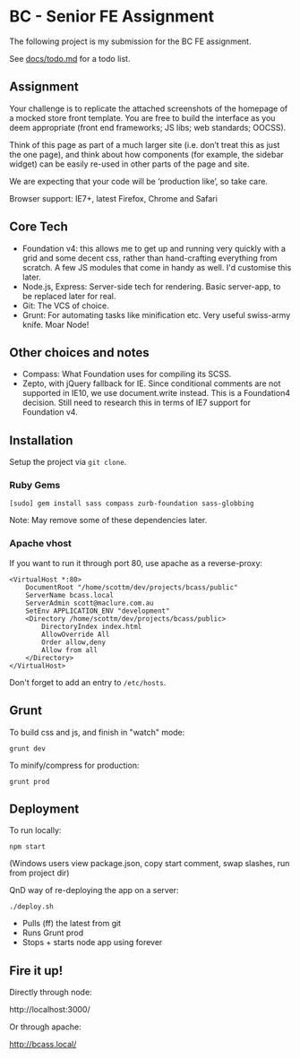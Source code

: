 # BC - Senior FE Assignment

The following project is my submission for the BC FE assignment.

See [docs/todo.md](https://github.com/ScottMaclure/bcass/blob/master/docs/todo.md) for a todo list.

## Assignment

Your challenge is to replicate the attached screenshots of the homepage of a mocked store front
template. You are free to build the interface as you deem appropriate (front end frameworks; JS libs;
web standards; OOCSS).

Think of this page as part of a much larger site (i.e. don’t treat this as just the one page), and think about
how components (for example, the sidebar widget) can be easily re-used in other parts of the page and
site. 

We are expecting that your code will be ‘production like’, so take care.

Browser support: IE7+, latest Firefox, Chrome and Safari

## Core Tech

* Foundation v4: this allows me to get up and running very quickly with a grid and some decent css, rather than hand-crafting everything from scratch. A few JS modules that come in handy as well. I'd customise this later.
* Node.js, Express: Server-side tech for rendering. Basic server-app, to be replaced later for real.
* Git: The VCS of choice.
* Grunt: For automating tasks like minification etc. Very useful swiss-army knife. Moar Node!

## Other choices and notes

* Compass: What Foundation uses for compiling its SCSS.
* Zepto, with jQuery fallback for IE. Since conditional comments are not supported in IE10, we use document.write instead. This is a Foundation4 decision. Still need to research this in terms of IE7 support for Foundation v4.

## Installation

Setup the project via `git clone`.

### Ruby Gems

```
[sudo] gem install sass compass zurb-foundation sass-globbing
```

Note: May remove some of these dependencies later.

### Apache vhost

If you want to run it through port 80, use apache as a reverse-proxy:

```
<VirtualHost *:80>
    DocumentRoot "/home/scottm/dev/projects/bcass/public"
    ServerName bcass.local
    ServerAdmin scott@maclure.com.au
    SetEnv APPLICATION_ENV "development"
    <Directory /home/scottm/dev/projects/bcass/public>
        DirectoryIndex index.html
        AllowOverride All
        Order allow,deny
        Allow from all
    </Directory>
</VirtualHost>
```

Don't forget to add an entry to `/etc/hosts`.

## Grunt

To build css and js, and finish in "watch" mode:

`grunt dev`

To minify/compress for production:

`grunt prod`

## Deployment

To run locally:

`npm start`

(Windows users view package.json, copy start comment, swap slashes, run from project dir)

QnD way of re-deploying the app on a server:

`./deploy.sh`

* Pulls (ff) the latest from git
* Runs Grunt prod
* Stops + starts node app using forever

## Fire it up!

Directly through node:

http://localhost:3000/

Or through apache:

http://bcass.local/
